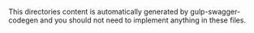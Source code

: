 This directories content is automatically generated by gulp-swagger-codegen
and you should not need to implement anything in these files.